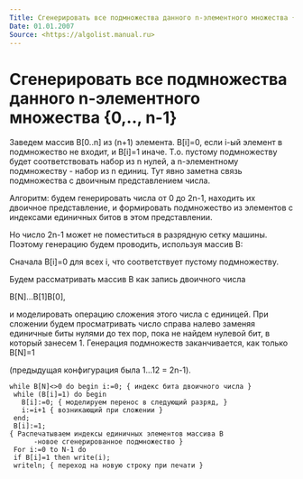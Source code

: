 ```yaml
---
Title: Сгенерировать все подмножества данного n-элементного множества {0,.., n-1}
Date: 01.01.2007
Source: <https://algolist.manual.ru>
---
```



Сгенерировать все подмножества данного n-элементного множества {0,.., n-1}
==========================================================================


Заведем массив B[0..n] из (n+1) элемента. B[i]=0, если i-ый элемент
в подмножество не входит, и B[i]=1 иначе. Т.о. пустому подмножеству
будет соответствовать набор из n нулей, а n-элементному подмножеству -
набор из n единиц. Тут явно заметна связь подмножества с двоичным
представлением числа.

Алгоритм: будем генерировать числа от 0 до 2n-1, находить их двоичное
представление, и формировать подмножество из элементов с индексами
единичных битов в этом представлении.

Но число 2n-1 может не поместиться в разрядную сетку машины. Поэтому
генерацию будем проводить, используя массив B:

Сначала B[i]=0 для всех i, что соответствует пустому подмножеству.

Будем рассматривать массив B как запись двоичного числа

B[N]...B[1]B[0],

и моделировать операцию сложения этого числа с единицей. При сложении
будем просматривать число справа налево заменяя единичные биты нулями до
тех пор, пока не найдем нулевой бит, в который занесем 1. Генерация
подмножеств заканчивается, как только B[N]=1

(предыдущая конфигурация была 1...12 = 2n-1).

    while B[N]<>0 do begin i:=0; { индекс бита двоичного числа }
     while (B[i]=1) do begin
       B[i]:=0; { моделируем перенос в следующий разряд, }
       i:=i+1 { возникающий при сложении }
     end;
     B[i]:=1;
    { Распечатываем индексы единичных элементов массива B 
          -новое сгенерированное подмножество }
     For i:=0 to N-1 do
     if B[i]=1 then write(i);
     writeln; { переход на новую строку при печати }

